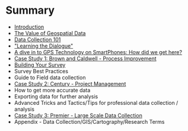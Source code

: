 # Summary

* [Introduction](README.md)
* [The Value of Geospatial Data](the-value-of-geospatial-data.md)
* [Data Collection 101](data-collection-101.md)
* ["Learning the Dialogue"](learning-the-dialogue-and-the-technology.md)
* [A dive in to GPS Technology on SmartPhones: How did we get here?](a-dive-in-to-gps-technology.md)
* [Case Study 1: Brown and Caldwell - Process Improvement](case-study-1.md)
* [Building Your Survey](building-your-survey.md)
* Survey Best Practices
* Guide to Field data collection
* [Case Study 2: Century - Project Management](case-study-2.md)
* How to get more accurate data
* Exporting data for further analysis
* Advanced Tricks and Tactics/Tips for professional data collection / analysis
* [Case Study 3: Premier - Large Scale Data Collection](case-study-3.md)
* Appendix - Data Collection/GIS/Cartography/Research Terms

